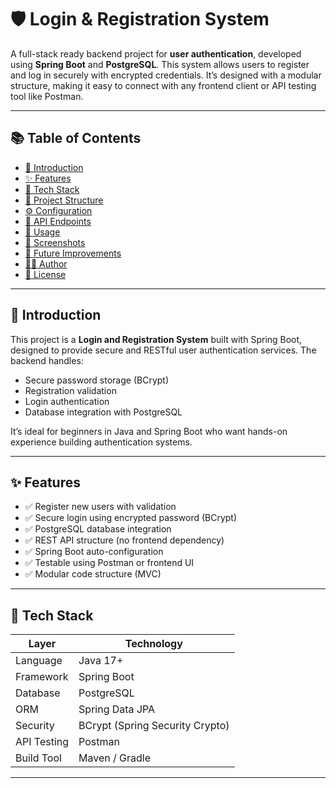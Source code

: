 # 🛡️ Login & Registration System

A full-stack ready backend project for **user authentication**, developed using **Spring Boot** and **PostgreSQL**. This system allows users to register and log in securely with encrypted credentials. It’s designed with a modular structure, making it easy to connect with any frontend client or API testing tool like Postman.

---

## 📚 Table of Contents

- [📌 Introduction](#-introduction)
- [✨ Features](#-features)
- [🧰 Tech Stack](#-tech-stack)
- [📁 Project Structure](#-project-structure)
- [⚙️ Configuration](#️-configuration)
- [📮 API Endpoints](#-api-endpoints)
- [🚀 Usage](#-usage)
- [📸 Screenshots](#-screenshots)
- [🧩 Future Improvements](#-future-improvements)
- [👨‍💻 Author](#-author)
- [📄 License](#-license)

---

## 📌 Introduction

This project is a **Login and Registration System** built with Spring Boot, designed to provide secure and RESTful user authentication services. The backend handles:
- Secure password storage (BCrypt)
- Registration validation
- Login authentication
- Database integration with PostgreSQL

It’s ideal for beginners in Java and Spring Boot who want hands-on experience building authentication systems.

---

## ✨ Features

- ✅ Register new users with validation
- ✅ Secure login using encrypted password (BCrypt)
- ✅ PostgreSQL database integration
- ✅ REST API structure (no frontend dependency)
- ✅ Spring Boot auto-configuration
- ✅ Testable using Postman or frontend UI
- ✅ Modular code structure (MVC)

---

## 🧰 Tech Stack

| Layer       | Technology         |
|-------------|--------------------|
| Language    | Java 17+           |
| Framework   | Spring Boot        |
| Database    | PostgreSQL         |
| ORM         | Spring Data JPA    |
| Security    | BCrypt (Spring Security Crypto) |
| API Testing | Postman            |
| Build Tool  | Maven / Gradle     |

---



